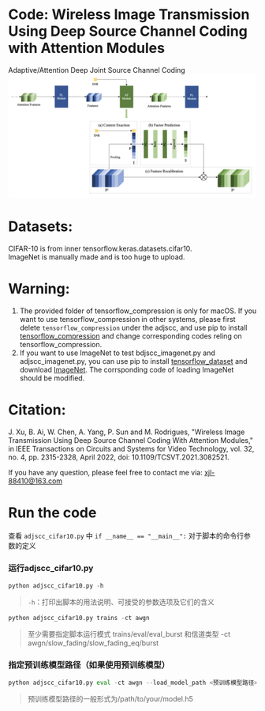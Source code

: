 # Code: Wireless Image Transmission Using Deep Source Channel Coding with Attention Modules
Adaptive/Attention Deep Joint Source Channel Coding
![Image text](./pics/AF_Module.png)

# Datasets:
CIFAR-10 is from inner tensorflow.keras.datasets.cifar10.<br>
ImageNet is manually made and is too huge to upload.

# Warning:
1. The provided folder of tensorflow_compression is only for macOS. If you want to use tensorflow_compression in other systems, please first delete `tensorflow_compression` under the adjscc, and use pip to install [tensorflow_compression](https://github.com/tensorflow/compression) and change corresponding codes reling on tensorflow_compression.
2. If you want to use ImageNet to test bdjscc_imagenet.py and adjscc_imagenet.py, you can use pip to install [tensorflow_dataset](https://www.tensorflow.org/datasets?hl=zh-cn) and download [ImageNet](https://www.tensorflow.org/datasets/catalog/imagenet2012?hl=zh-cn). The corrsponding code of loading ImageNet should be modified.

# Citation:
J. Xu, B. Ai, W. Chen, A. Yang, P. Sun and M. Rodrigues, "Wireless Image Transmission Using Deep Source Channel Coding With Attention Modules," in IEEE Transactions on Circuits and Systems for Video Technology, vol. 32, no. 4, pp. 2315-2328, April 2022, doi: 10.1109/TCSVT.2021.3082521.

If you have any question, please feel free to contact me via: xjl-88410@163.com

# Run the code
查看 `adjscc_cifar10.py` 中 `if __name__ == "__main__":` 对于脚本的命令行参数的定义
### 运行adjscc_cifar10.py
```python
python adjscc_cifar10.py -h  
```
> `-h`：打印出脚本的用法说明、可接受的参数选项及它们的含义  
```python
python adjscc_cifar10.py trains -ct awgn  
```
> 至少需要指定脚本运行模式 trains/eval/eval_burst 和信道类型 -ct awgn/slow_fading/slow_fading_eq/burst
### 指定预训练模型路径（如果使用预训练模型）
```python
python adjscc_cifar10.py eval -ct awgn --load_model_path <预训练模型路径> 
``` 
> 预训练模型路径的一般形式为/path/to/your/model.h5
